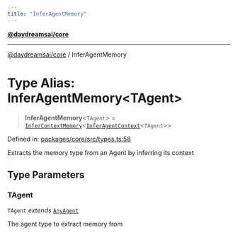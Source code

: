 ```yaml
---
title: "InferAgentMemory"
---
```


[**@daydreamsai/core**](./api-reference.md)

***

[@daydreamsai/core](./api-reference.md) / InferAgentMemory

# Type Alias: InferAgentMemory\<TAgent\>

> **InferAgentMemory**\<`TAgent`\> = [`InferContextMemory`](./InferContextMemory.md)\<[`InferAgentContext`](./InferAgentContext.md)\<`TAgent`\>\>

Defined in: [packages/core/src/types.ts:58](https://github.com/dojoengine/daydreams/blob/612e9304717c546d301f9cac8c204de734cac957/packages/core/src/types.ts#L58)

Extracts the memory type from an Agent by inferring its context

## Type Parameters

### TAgent

`TAgent` *extends* [`AnyAgent`](./AnyAgent.md)

The agent type to extract memory from

